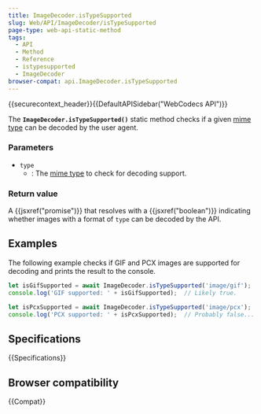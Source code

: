 ```yaml
---
title: ImageDecoder.isTypeSupported
slug: Web/API/ImageDecoder/isTypeSupported
page-type: web-api-static-method
tags:
  - API
  - Method
  - Reference
  - istypesupported
  - ImageDecoder
browser-compat: api.ImageDecoder.isTypeSupported
---
```

{{securecontext_header}}{{DefaultAPISidebar("WebCodecs API")}}

The **`ImageDecoder.isTypeSupported()`** static method checks if a given [mime type](https://en.wikipedia.org/wiki/Media_type) can be decoded by the user agent.

### Parameters

- `type`
  - : The [mime type](https://en.wikipedia.org/wiki/Media_type) to check for decoding support.

### Return value

A {{jsxref("promise")}} that resolves with a {{jsxref("boolean")}} indicating whether images with a format of `type` can be decoded by the API.

## Examples

The following example checks if GIF and PCX images are supported for decoding and prints the result to the console.

```js
let isGifSupported = await ImageDecoder.isTypeSupported('image/gif');
console.log('GIF supported: ' + isGifSupported);  // Likely true.

let isPcxSupported = await ImageDecoder.isTypeSupported('image/pcx');
console.log('PCX supported: ' + isPcxSupported);  // Probably false...
```

## Specifications

{{Specifications}}

## Browser compatibility

{{Compat}}
